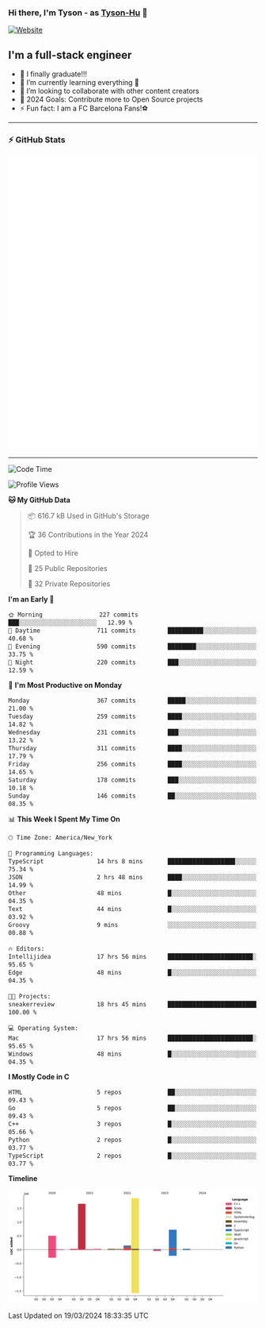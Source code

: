 ### Hi there, I'm Tyson - as [Tyson-Hu][website] 👋

[![Website](https://img.shields.io/website?label=Tianzhe.me&style=for-the-badge&url=https%3A%2F%2Ftianzhe.me)](https://tianzhe.me)


## I'm a full-stack engineer

- 🔭 I finally graduate!!!
- 🌱 I’m currently learning everything 🤣
- 👯 I’m looking to collaborate with other content creators
- 🥅 2024 Goals: Contribute more to Open Source projects
- ⚡ Fun fact: I am a FC Barcelona Fans!⚽️

---

### ⚡️ GitHub Stats
![](https://raw.githubusercontent.com/Tyson-Hu/github-stats-card/master/generated/overview.svg)
![](https://raw.githubusercontent.com/Tyson-Hu/github-stats-card/master/generated/languages.svg)

---

<!--START_SECTION:waka-->
![Code Time](http://img.shields.io/badge/Code%20Time-61%20hrs%2017%20mins-blue)

![Profile Views](http://img.shields.io/badge/Profile%20Views-0-blue)

**🐱 My GitHub Data** 

> 📦 616.7 kB Used in GitHub's Storage 
 > 
> 🏆 36 Contributions in the Year 2024
 > 
> 💼 Opted to Hire
 > 
> 📜 25 Public Repositories 
 > 
> 🔑 32 Private Repositories 
 > 
**I'm an Early 🐤** 

```text
🌞 Morning                227 commits         ███░░░░░░░░░░░░░░░░░░░░░░   12.99 % 
🌆 Daytime                711 commits         ██████████░░░░░░░░░░░░░░░   40.68 % 
🌃 Evening                590 commits         ████████░░░░░░░░░░░░░░░░░   33.75 % 
🌙 Night                  220 commits         ███░░░░░░░░░░░░░░░░░░░░░░   12.59 % 
```
📅 **I'm Most Productive on Monday** 

```text
Monday                   367 commits         █████░░░░░░░░░░░░░░░░░░░░   21.00 % 
Tuesday                  259 commits         ████░░░░░░░░░░░░░░░░░░░░░   14.82 % 
Wednesday                231 commits         ███░░░░░░░░░░░░░░░░░░░░░░   13.22 % 
Thursday                 311 commits         ████░░░░░░░░░░░░░░░░░░░░░   17.79 % 
Friday                   256 commits         ████░░░░░░░░░░░░░░░░░░░░░   14.65 % 
Saturday                 178 commits         ███░░░░░░░░░░░░░░░░░░░░░░   10.18 % 
Sunday                   146 commits         ██░░░░░░░░░░░░░░░░░░░░░░░   08.35 % 
```


📊 **This Week I Spent My Time On** 

```text
🕑︎ Time Zone: America/New_York

💬 Programming Languages: 
TypeScript               14 hrs 8 mins       ███████████████████░░░░░░   75.34 % 
JSON                     2 hrs 48 mins       ████░░░░░░░░░░░░░░░░░░░░░   14.99 % 
Other                    48 mins             █░░░░░░░░░░░░░░░░░░░░░░░░   04.35 % 
Text                     44 mins             █░░░░░░░░░░░░░░░░░░░░░░░░   03.92 % 
Groovy                   9 mins              ░░░░░░░░░░░░░░░░░░░░░░░░░   00.88 % 

🔥 Editors: 
Intellijidea             17 hrs 56 mins      ████████████████████████░   95.65 % 
Edge                     48 mins             █░░░░░░░░░░░░░░░░░░░░░░░░   04.35 % 

🐱‍💻 Projects: 
sneakerreview            18 hrs 45 mins      █████████████████████████   100.00 % 

💻 Operating System: 
Mac                      17 hrs 56 mins      ████████████████████████░   95.65 % 
Windows                  48 mins             █░░░░░░░░░░░░░░░░░░░░░░░░   04.35 % 
```

**I Mostly Code in C** 

```text
HTML                     5 repos             ██░░░░░░░░░░░░░░░░░░░░░░░   09.43 % 
Go                       5 repos             ██░░░░░░░░░░░░░░░░░░░░░░░   09.43 % 
C++                      3 repos             █░░░░░░░░░░░░░░░░░░░░░░░░   05.66 % 
Python                   2 repos             █░░░░░░░░░░░░░░░░░░░░░░░░   03.77 % 
TypeScript               2 repos             █░░░░░░░░░░░░░░░░░░░░░░░░   03.77 % 
```



**Timeline**

![Lines of Code chart](https://raw.githubusercontent.com/Tyson-Hu/Tyson-Hu/main/assets/bar_graph.png)


 Last Updated on 19/03/2024 18:33:35 UTC
<!--END_SECTION:waka-->


[website]: https://github.com/Tyson-Hu
